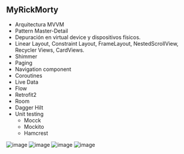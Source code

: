 ## MyRickMorty

- Arquitectura MVVM
- Pattern Master-Detail
- Depuración en virtual device y dispositivos físicos.
- Linear Layout, Constraint Layout, FrameLayout, NestedScrollView, Recycler Views, CardViews.
- Shimmer
- Paging
- Navigation component
- Coroutines
- Live Data
- Flow
- Retrofit2
- Room
- Dagger Hilt
- Unit testing
  -   Mocck
  -   Mockito
  -   Hamcrest
    
    
    
![image](https://user-images.githubusercontent.com/101361708/212736528-913e0dbb-cd22-46c1-85d5-118623f562a7.png)
![image](https://user-images.githubusercontent.com/101361708/212736570-f90a762e-0090-41fc-a6f3-c01ba600c6b8.png)
![image](https://user-images.githubusercontent.com/101361708/212736608-6317421a-0db7-4a86-8036-3a5c0503eea0.png)
![image](https://user-images.githubusercontent.com/101361708/212736647-241fa33f-eb48-4589-a7f8-a02430d239e8.png)

